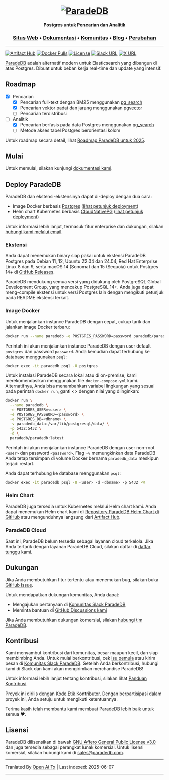 <h1 align="center">
  <a href="https://paradedb.com"><img src="https://raw.githubusercontent.com/paradedb/paradedb/dev/docs/logo/readme.svg" alt="ParadeDB"></a>
<br>
</h1>

<p align="center">
  <b>Postgres untuk Pencarian dan Analitik</b> <br />
</p>

<h3 align="center">
  <a href="https://paradedb.com">Situs Web</a> &bull;
  <a href="https://docs.paradedb.com">Dokumentasi</a> &bull;
  <a href="https://join.slack.com/t/paradedbcommunity/shared_invite/zt-32abtyjg4-yoYoi~RPh9MSW8tDbl0BQw">Komunitas</a> &bull;
  <a href="https://paradedb.com/blog/">Blog</a> &bull;
  <a href="https://docs.paradedb.com/changelog/">Perubahan</a>
</h3>

---

[![Artifact Hub](https://img.shields.io/endpoint?url=https://artifacthub.io/badge/repository/paradedb)](https://artifacthub.io/packages/search?repo=paradedb)
[![Docker Pulls](https://img.shields.io/docker/pulls/paradedb/paradedb)](https://hub.docker.com/r/paradedb/paradedb)
[![License](https://img.shields.io/github/license/paradedb/paradedb?color=blue)](https://github.com/paradedb/paradedb?tab=AGPL-3.0-1-ov-file#readme)
[![Slack URL](https://img.shields.io/badge/Join%20Slack-purple?logo=slack&link=https%3A%2F%2Fjoin.slack.com%2Ft%2Fparadedbcommunity%2Fshared_invite%2Fzt-32abtyjg4-yoYoi~RPh9MSW8tDbl0BQw)](https://join.slack.com/t/paradedbcommunity/shared_invite/zt-32abtyjg4-yoYoi~RPh9MSW8tDbl0BQw)
[![X URL](https://img.shields.io/twitter/url?url=https%3A%2F%2Ftwitter.com%2Fparadedb&label=Follow%20%40paradedb)](https://x.com/paradedb)

[ParadeDB](https://paradedb.com) adalah alternatif modern untuk Elasticsearch yang dibangun di atas Postgres. Dibuat untuk beban kerja real-time dan update yang intensif.

## Roadmap

- [x] Pencarian
  - [x] Pencarian full-text dengan BM25 menggunakan [pg_search](https://github.com/paradedb/paradedb/tree/dev/pg_search#overview)
  - [x] Pencarian vektor padat dan jarang menggunakan [pgvector](https://github.com/pgvector/pgvector#pgvector)
  - [ ] Pencarian terdistribusi
- [ ] Analitik
  - [x] Pencarian berfasis pada data Postgres menggunakan [pg_search](https://github.com/paradedb/paradedb/tree/dev/pg_search#overview)
  - [ ] Metode akses tabel Postgres berorientasi kolom

Untuk roadmap secara detail, lihat [Roadmap ParadeDB untuk 2025](https://github.com/orgs/paradedb/discussions/2041).

## Mulai

Untuk memulai, silakan kunjungi [dokumentasi kami](https://docs.paradedb.com).

## Deploy ParadeDB

ParadeDB dan ekstensi-ekstensinya dapat di-deploy dengan dua cara:

- Image Docker berbasis [Postgres](https://hub.docker.com/_/postgres) ([lihat petunjuk deployment](https://docs.paradedb.com/deploy/aws))
- Helm chart Kubernetes berbasis [CloudNativePG](https://artifacthub.io/packages/helm/cloudnative-pg/cloudnative-pg) ([lihat petunjuk deployment](https://docs.paradedb.com/deploy/helm))

Untuk informasi lebih lanjut, termasuk fitur enterprise dan dukungan, silakan [hubungi kami melalui email](mailto:sales@paradedb.com).

### Ekstensi

Anda dapat menemukan binary siap pakai untuk ekstensi ParadeDB Postgres pada Debian 11, 12, Ubuntu 22.04 dan 24.04, Red Hat Enterprise Linux 8 dan 9, serta macOS 14 (Sonoma) dan 15 (Sequoia) untuk Postgres 14+ di [GitHub Releases](https://github.com/paradedb/paradedb/releases/latest).

ParadeDB mendukung semua versi yang didukung oleh PostgreSQL Global Development Group, yang mencakup PostgreSQL 14+. Anda juga dapat meng-compile ekstensi untuk versi Postgres lain dengan mengikuti petunjuk pada README ekstensi terkait.

### Image Docker

Untuk menjalankan instance ParadeDB dengan cepat, cukup tarik dan jalankan image Docker terbaru:

```bash
docker run --name paradedb -e POSTGRES_PASSWORD=password paradedb/paradedb
```

Perintah ini akan menjalankan instance ParadeDB dengan user default `postgres` dan password `password`. Anda kemudian dapat terhubung ke database menggunakan `psql`:

```bash
docker exec -it paradedb psql -U postgres
```

Untuk instalasi ParadeDB secara lokal atau di on-premise, kami merekomendasikan menggunakan file `docker-compose.yml` kami. Alternatifnya, Anda bisa menambahkan variabel lingkungan yang sesuai pada perintah `docker run`, ganti <> dengan nilai yang diinginkan:

```bash
docker run \
  --name paradedb \
  -e POSTGRES_USER=<user> \
  -e POSTGRES_PASSWORD=<password> \
  -e POSTGRES_DB=<dbname> \
  -v paradedb_data:/var/lib/postgresql/data/ \
  -p 5432:5432 \
  -d \
  paradedb/paradedb:latest
```

Perintah ini akan menjalankan instance ParadeDB dengan user non-root `<user>` dan password `<password>`. Flag `-v` memungkinkan data ParadeDB Anda tetap tersimpan di volume Docker bernama `paradedb_data` meskipun terjadi restart.

Anda dapat terhubung ke database menggunakan `psql`:

```bash
docker exec -it paradedb psql -U <user> -d <dbname> -p 5432 -W
```

### Helm Chart

ParadeDB juga tersedia untuk Kubernetes melalui Helm chart kami. Anda dapat menemukan Helm chart kami di [Repository ParadeDB Helm Chart di GitHub](https://github.com/paradedb/charts) atau mengunduhnya langsung dari [Artifact Hub](https://artifacthub.io/packages/helm/paradedb/paradedb).

### ParadeDB Cloud

Saat ini, ParadeDB belum tersedia sebagai layanan cloud terkelola. Jika Anda tertarik dengan layanan ParadeDB Cloud, silakan daftar di [daftar tunggu](https://form.typeform.com/to/jHkLmIzx) kami.

## Dukungan

Jika Anda membutuhkan fitur tertentu atau menemukan bug, silakan buka
[GitHub Issue](https://github.com/paradedb/paradedb/issues/new/choose).

Untuk mendapatkan dukungan komunitas, Anda dapat:

- Mengajukan pertanyaan di [Komunitas Slack ParadeDB](https://join.slack.com/t/paradedbcommunity/shared_invite/zt-32abtyjg4-yoYoi~RPh9MSW8tDbl0BQw)
- Meminta bantuan di [GitHub Discussions kami](https://github.com/paradedb/paradedb/discussions)

Jika Anda membutuhkan dukungan komersial, silakan [hubungi tim ParadeDB](mailto:sales@paradedb.com).

## Kontribusi

Kami menyambut kontribusi dari komunitas, besar maupun kecil, dan siap membimbing Anda. Untuk mulai berkontribusi, cek [isu pemula](https://github.com/paradedb/paradedb/labels/good%20first%20issue)
atau kirim pesan di [Komunitas Slack ParadeDB](https://join.slack.com/t/paradedbcommunity/shared_invite/zt-32abtyjg4-yoYoi~RPh9MSW8tDbl0BQw). Setelah Anda berkontribusi, hubungi kami di Slack dan kami akan mengirimkan merchandise ParadeDB!

Untuk informasi lebih lanjut tentang kontribusi, silakan lihat
[Panduan Kontribusi](https://raw.githubusercontent.com/paradedb/paradedb/dev/CONTRIBUTING.md).

Proyek ini dirilis dengan [Kode Etik Kontributor](https://raw.githubusercontent.com/paradedb/paradedb/dev/CODE_OF_CONDUCT.md).
Dengan berpartisipasi dalam proyek ini, Anda setuju untuk mengikuti ketentuannya.

Terima kasih telah membantu kami membuat ParadeDB lebih baik untuk semua :heart:.

## Lisensi

ParadeDB dilisensikan di bawah [GNU Affero General Public License v3.0](https://raw.githubusercontent.com/paradedb/paradedb/dev/LICENSE) dan juga tersedia sebagai perangkat lunak komersial. Untuk lisensi komersial, silakan hubungi kami di [sales@paradedb.com](mailto:sales@paradedb.com).

---

Tranlated By [Open Ai Tx](https://github.com/OpenAiTx/OpenAiTx) | Last indexed: 2025-06-07

---